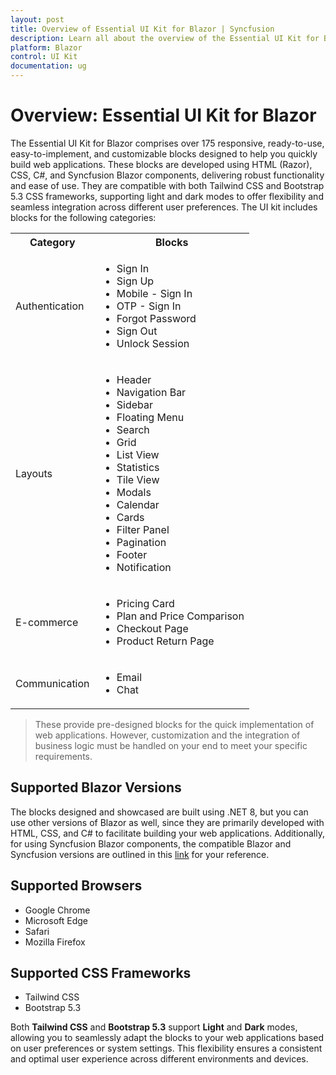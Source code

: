 ```yaml
---
layout: post
title: Overview of Essential UI Kit for Blazor | Syncfusion
description: Learn all about the overview of the Essential UI Kit for Blazor in Syncfusion Essential Studio and more here.
platform: Blazor
control: UI Kit 
documentation: ug
---
```


# Overview: Essential UI Kit for Blazor

The Essential UI Kit for Blazor comprises over 175 responsive, ready-to-use, easy-to-implement, and customizable blocks designed to help you quickly build web applications. These blocks are developed using HTML (Razor), CSS, C#, and Syncfusion Blazor components, delivering robust functionality and ease of use. They are compatible with both Tailwind CSS and Bootstrap 5.3 CSS frameworks, supporting light and dark modes to offer flexibility and seamless integration across different user preferences. The UI kit includes blocks for the following categories:

<table>
  <tr>
    <th>Category</th>
    <th>Blocks</th>
  </tr>
  <tr>
    <td>Authentication</td>
    <td>
      <ul>
        <li>Sign In</li>
        <li>Sign Up</li>
        <li>Mobile - Sign In</li>
        <li>OTP - Sign In</li>
        <li>Forgot Password</li>
        <li>Sign Out</li>
        <li>Unlock Session</li>
      </ul>
    </td>
  </tr>
  <tr>
    <td>Layouts</td>
    <td>
      <ul>
        <li>Header</li>
        <li>Navigation Bar</li>
        <li>Sidebar</li>
        <li>Floating Menu</li>
        <li>Search</li>
        <li>Grid</li>
        <li>List View</li>
        <li>Statistics</li>
        <li>Tile View</li>
        <li>Modals</li>
        <li>Calendar</li>
        <li>Cards</li>
        <li>Filter Panel</li>
        <li>Pagination</li>
        <li>Footer</li>
        <li>Notification</li>
      </ul>
    </td>
  </tr>
  <tr>
    <td>E-commerce</td>
    <td>
      <ul>
        <li>Pricing Card</li>
        <li>Plan and Price Comparison</li>
        <li>Checkout Page</li>
        <li>Product Return Page</li>
      </ul>
    </td>
  </tr>
  <tr>
    <td>Communication</td>
    <td>
      <ul>
        <li>Email</li>
        <li>Chat</li>
      </ul>
    </td>
  </tr>
</table>

> These provide pre-designed blocks for the quick implementation of web applications. However, customization and the integration of business logic must be handled on your end to meet your specific requirements.

## Supported Blazor Versions
The blocks designed and showcased are built using .NET 8, but you can use other versions of Blazor as well, since they are primarily developed with HTML, CSS, and C# to facilitate building your web applications. Additionally, for using Syncfusion Blazor components, the compatible Blazor and Syncfusion versions are outlined in this [link](https://blazor.syncfusion.com/documentation/common/how-to/version-compatibility) for your reference.

## Supported Browsers

- Google Chrome
- Microsoft Edge
- Safari
- Mozilla Firefox

## Supported CSS Frameworks

- Tailwind CSS
- Bootstrap 5.3

Both **Tailwind CSS** and **Bootstrap 5.3** support **Light** and **Dark** modes, allowing you to seamlessly adapt the blocks to your web applications based on user preferences or system settings. This flexibility ensures a consistent and optimal user experience across different environments and devices.
